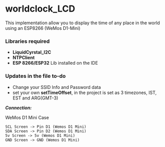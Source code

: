 # worldclock_LCD
This implementation allow you to display the time of any place in the world using an ESP8266 (WeMos D1-Mini)

### Libraries required 
-  __LiquidCyrstal_I2C__
-  __NTPClient__
-  __ESP 8266/ESP32__ Lib installed on the IDE

### Updates in the file to-do
- Change your SSID Info and Password data
- set your own __setTimeOffset__, in the project is set as 3 timezones, IST, EST and ARG(GMT-3) 


***Connection:***

 WeMos D1 Mini Case
```
SCL Screen -> Pin D1 (Wemos D1 Mini)
SDA Screen -> Pin D2 (Wemos D1 Mini)
5v Screen -> 5v (Wemos D1 Mini)
GND Screen -> GND (Wemos D1 Mini)
```
